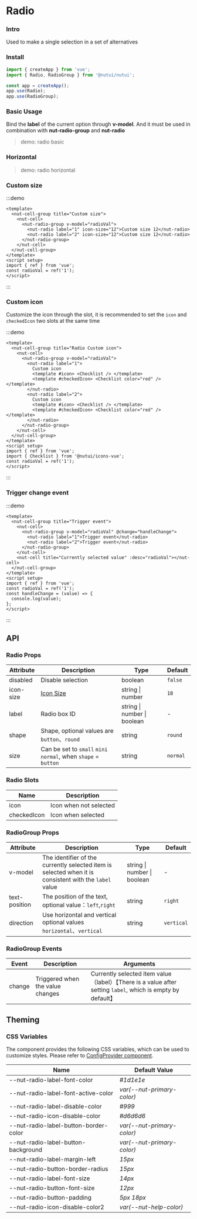 # Radio

### Intro

Used to make a single selection in a set of alternatives

### Install

```js
import { createApp } from 'vue';
import { Radio, RadioGroup } from '@nutui/nutui';

const app = createApp();
app.use(Radio);
app.use(RadioGroup);
```

### Basic Usage

Bind the **label** of the current option through **v-model**. And it must be used in combination with **nut-radio-group** and **nut-radio**

> demo: radio basic

### Horizontal

> demo: radio horizontal

### Custom size

:::demo

```vue
<template>
  <nut-cell-group title="Custom size">
    <nut-cell>
      <nut-radio-group v-model="radioVal">
        <nut-radio label="1" icon-size="12">Custom size 12</nut-radio>
        <nut-radio label="2" icon-size="12">Custom size 12</nut-radio>
      </nut-radio-group>
    </nut-cell>
  </nut-cell-group>
</template>
<script setup>
import { ref } from 'vue';
const radioVal = ref('1');
</script>
```

:::

### Custom icon

Customize the icon through the slot, it is recommended to set the `icon` and `checkedIcon` two slots at the same time

:::demo

```vue
<template>
  <nut-cell-group title="Radio Custom icon">
    <nut-cell>
      <nut-radio-group v-model="radioVal">
        <nut-radio label="1">
          Custom icon
          <template #icon> <Checklist /> </template>
          <template #checkedIcon> <Checklist color="red" /> </template>
        </nut-radio>
        <nut-radio label="2">
          Custom icon
          <template #icon> <Checklist /> </template>
          <template #checkedIcon> <Checklist color="red" /> </template>
        </nut-radio>
      </nut-radio-group>
    </nut-cell>
  </nut-cell-group>
</template>
<script setup>
import { ref } from 'vue';
import { Checklist } from '@nutui/icons-vue';
const radioVal = ref('1');
</script>
```

:::

### Trigger change event

:::demo

```vue
<template>
  <nut-cell-group title="Trigger event">
    <nut-cell>
      <nut-radio-group v-model="radioVal" @change="handleChange">
        <nut-radio label="1">Trigger event</nut-radio>
        <nut-radio label="2">Trigger event</nut-radio>
      </nut-radio-group>
    </nut-cell>
    <nut-cell title="Currently selected value" :desc="radioVal"></nut-cell>
  </nut-cell-group>
</template>
<script setup>
import { ref } from 'vue';
const radioVal = ref('1');
const handleChange = (value) => {
  console.log(value);
};
</script>
```

:::

## API

### Radio Props

| Attribute | Description | Type | Default |
| --- | --- | --- | --- |
| disabled | Disable selection | boolean | `false` |
| icon-size | [Icon Size](#/en-US/icon) | string \| number | `18` |
| label | Radio box ID | string \| number \| boolean | - |
| shape | Shape, optional values are `button`、`round` | string | `round` |
| size | Can be set to `small` `mini` `normal`, when `shape` = `button` | string | `normal` |

### Radio Slots

| Name | Description |
| --- | --- |
| icon | Icon when not selected |
| checkedIcon | Icon when selected |

### RadioGroup Props

| Attribute | Description | Type | Default |
| --- | --- | --- | --- |
| v-model | The identifier of the currently selected item is selected when it is consistent with the `label` value | string \| number \| boolean | - |
| text-position | The position of the text, optional value：`left`,`right` | string | `right` |
| direction | Use horizontal and vertical optional values `horizontal`、`vertical` | string | `vertical` |

### RadioGroup Events

| Event | Description | Arguments |
| --- | --- | --- |
| change | Triggered when the value changes | Currently selected item value（label）【There is a value after setting `label`, which is empty by default】 |

## Theming

### CSS Variables

The component provides the following CSS variables, which can be used to customize styles. Please refer to [ConfigProvider component](#/en-US/component/configprovider).

| Name | Default Value |
| --- | --- |
| --nut-radio-label-font-color | _#1d1e1e_ |
| --nut-radio-label-font-active-color | _var(--nut-primary-color)_ |
| --nut-radio-label-disable-color | _#999_ |
| --nut-radio-icon-disable-color | _#d6d6d6_ |
| --nut-radio-label-button-border-color | _var(--nut-primary-color)_ |
| --nut-radio-label-button-background | _var(--nut-primary-color)_ |
| --nut-radio-label-margin-left | _15px_ |
| --nut-radio-button-border-radius | _15px_ |
| --nut-radio-label-font-size | _14px_ |
| --nut-radio-button-font-size | _12px_ |
| --nut-radio-button-padding | _5px 18px_ |
| --nut-radio-icon-disable-color2 | _var(--nut-help-color)_ |
